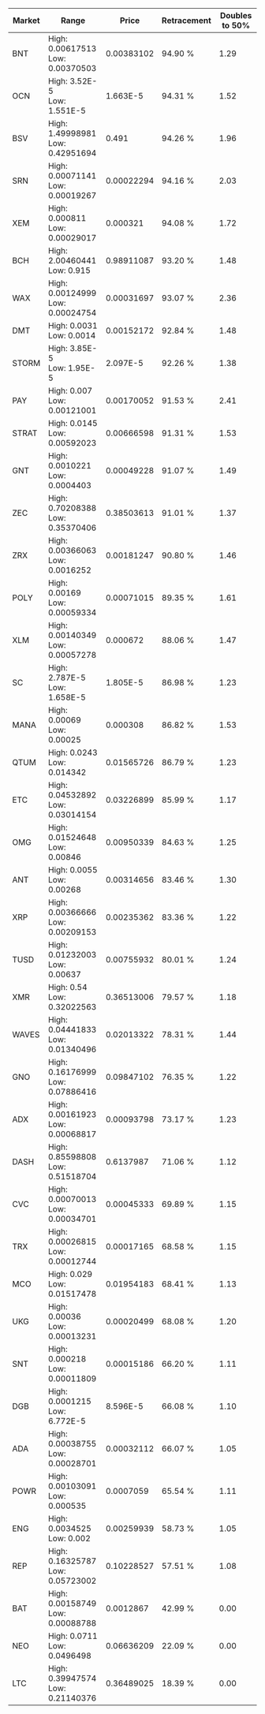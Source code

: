 | Market | Range | Price| Retracement | Doubles to 50% |
| --- | --- | --- | --- | --- |
| BNT | High: 0.00617513<br />Low: 0.00370503 | 0.00383102 | 94.90 % | 1.29 |
| OCN | High: 3.52E-5<br />Low: 1.551E-5 | 1.663E-5 | 94.31 % | 1.52 |
| BSV | High: 1.49998981<br />Low: 0.42951694 | 0.491 | 94.26 % | 1.96 |
| SRN | High: 0.00071141<br />Low: 0.00019267 | 0.00022294 | 94.16 % | 2.03 |
| XEM | High: 0.000811<br />Low: 0.00029017 | 0.000321 | 94.08 % | 1.72 |
| BCH | High: 2.00460441<br />Low: 0.915 | 0.98911087 | 93.20 % | 1.48 |
| WAX | High: 0.00124999<br />Low: 0.00024754 | 0.00031697 | 93.07 % | 2.36 |
| DMT | High: 0.0031<br />Low: 0.0014 | 0.00152172 | 92.84 % | 1.48 |
| STORM | High: 3.85E-5<br />Low: 1.95E-5 | 2.097E-5 | 92.26 % | 1.38 |
| PAY | High: 0.007<br />Low: 0.00121001 | 0.00170052 | 91.53 % | 2.41 |
| STRAT | High: 0.0145<br />Low: 0.00592023 | 0.00666598 | 91.31 % | 1.53 |
| GNT | High: 0.0010221<br />Low: 0.0004403 | 0.00049228 | 91.07 % | 1.49 |
| ZEC | High: 0.70208388<br />Low: 0.35370406 | 0.38503613 | 91.01 % | 1.37 |
| ZRX | High: 0.00366063<br />Low: 0.0016252 | 0.00181247 | 90.80 % | 1.46 |
| POLY | High: 0.00169<br />Low: 0.00059334 | 0.00071015 | 89.35 % | 1.61 |
| XLM | High: 0.00140349<br />Low: 0.00057278 | 0.000672 | 88.06 % | 1.47 |
| SC | High: 2.787E-5<br />Low: 1.658E-5 | 1.805E-5 | 86.98 % | 1.23 |
| MANA | High: 0.00069<br />Low: 0.00025 | 0.000308 | 86.82 % | 1.53 |
| QTUM | High: 0.0243<br />Low: 0.014342 | 0.01565726 | 86.79 % | 1.23 |
| ETC | High: 0.04532892<br />Low: 0.03014154 | 0.03226899 | 85.99 % | 1.17 |
| OMG | High: 0.01524648<br />Low: 0.00846 | 0.00950339 | 84.63 % | 1.25 |
| ANT | High: 0.0055<br />Low: 0.00268 | 0.00314656 | 83.46 % | 1.30 |
| XRP | High: 0.00366666<br />Low: 0.00209153 | 0.00235362 | 83.36 % | 1.22 |
| TUSD | High: 0.01232003<br />Low: 0.00637 | 0.00755932 | 80.01 % | 1.24 |
| XMR | High: 0.54<br />Low: 0.32022563 | 0.36513006 | 79.57 % | 1.18 |
| WAVES | High: 0.04441833<br />Low: 0.01340496 | 0.02013322 | 78.31 % | 1.44 |
| GNO | High: 0.16176999<br />Low: 0.07886416 | 0.09847102 | 76.35 % | 1.22 |
| ADX | High: 0.00161923<br />Low: 0.00068817 | 0.00093798 | 73.17 % | 1.23 |
| DASH | High: 0.85598808<br />Low: 0.51518704 | 0.6137987 | 71.06 % | 1.12 |
| CVC | High: 0.00070013<br />Low: 0.00034701 | 0.00045333 | 69.89 % | 1.15 |
| TRX | High: 0.00026815<br />Low: 0.00012744 | 0.00017165 | 68.58 % | 1.15 |
| MCO | High: 0.029<br />Low: 0.01517478 | 0.01954183 | 68.41 % | 1.13 |
| UKG | High: 0.00036<br />Low: 0.00013231 | 0.00020499 | 68.08 % | 1.20 |
| SNT | High: 0.000218<br />Low: 0.00011809 | 0.00015186 | 66.20 % | 1.11 |
| DGB | High: 0.0001215<br />Low: 6.772E-5 | 8.596E-5 | 66.08 % | 1.10 |
| ADA | High: 0.00038755<br />Low: 0.00028701 | 0.00032112 | 66.07 % | 1.05 |
| POWR | High: 0.00103091<br />Low: 0.000535 | 0.0007059 | 65.54 % | 1.11 |
| ENG | High: 0.0034525<br />Low: 0.002 | 0.00259939 | 58.73 % | 1.05 |
| REP | High: 0.16325787<br />Low: 0.05723002 | 0.10228527 | 57.51 % | 1.08 |
| BAT | High: 0.00158749<br />Low: 0.00088788 | 0.0012867 | 42.99 % | 0.00 |
| NEO | High: 0.0711<br />Low: 0.0496498 | 0.06636209 | 22.09 % | 0.00 |
| LTC | High: 0.39947574<br />Low: 0.21140376 | 0.36489025 | 18.39 % | 0.00 |
